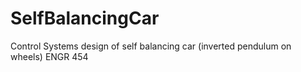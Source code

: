 # SelfBalancingCar
Control Systems design of self balancing car (inverted pendulum on wheels)
ENGR 454
